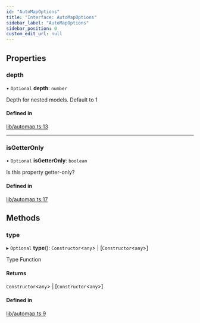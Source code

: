 ```yaml
---
id: "AutoMapOptions"
title: "Interface: AutoMapOptions"
sidebar_label: "AutoMapOptions"
sidebar_position: 0
custom_edit_url: null
---
```


## Properties

### depth

• `Optional` **depth**: `number`

Depth for nested models. Default to 1

#### Defined in

[lib/automap.ts:13](https://github.com/nartc/mapper/blob/26cdf55/packages/classes/src/lib/automap.ts#L13)

___

### isGetterOnly

• `Optional` **isGetterOnly**: `boolean`

Is this property getter-only?

#### Defined in

[lib/automap.ts:17](https://github.com/nartc/mapper/blob/26cdf55/packages/classes/src/lib/automap.ts#L17)

## Methods

### type

▸ `Optional` **type**(): `Constructor`<`any`\> \| [`Constructor`<`any`\>]

Type Function

#### Returns

`Constructor`<`any`\> \| [`Constructor`<`any`\>]

#### Defined in

[lib/automap.ts:9](https://github.com/nartc/mapper/blob/26cdf55/packages/classes/src/lib/automap.ts#L9)
